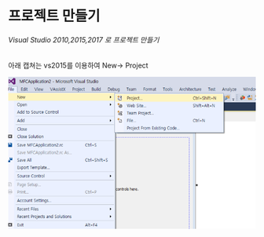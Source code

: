 # 프로젝트 만들기

###### Visual Studio 2010,2015,2017 로 프로젝트 만들기

아래 캡쳐는 vs2015를 이용하여 New-&gt; Project 

![](/assets/impor3t.png)

